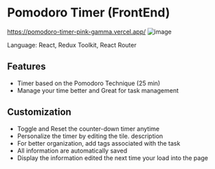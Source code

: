 # Pomodoro Timer (FrontEnd)

https://pomodoro-timer-pink-gamma.vercel.app/
![image](https://github.com/hoilamwong/MERN01-frontend/assets/142138307/6f8a9bdc-19e5-4454-ba4f-b10cfd9f4dce)


Language: React, Redux Toolkit, React Router 

## Features
- Timer based on the Pomodoro Technique (25 min) <br/>
- Manage your time better and Great for task management <br/>

## Customization
- Toggle and Reset the counter-down timer anytime
- Personalize the timer by editing the tile. description 
- For better organization, add tags associated with the task
- All information are automatically saved
- Display the information edited the next time your load into the page 
  
